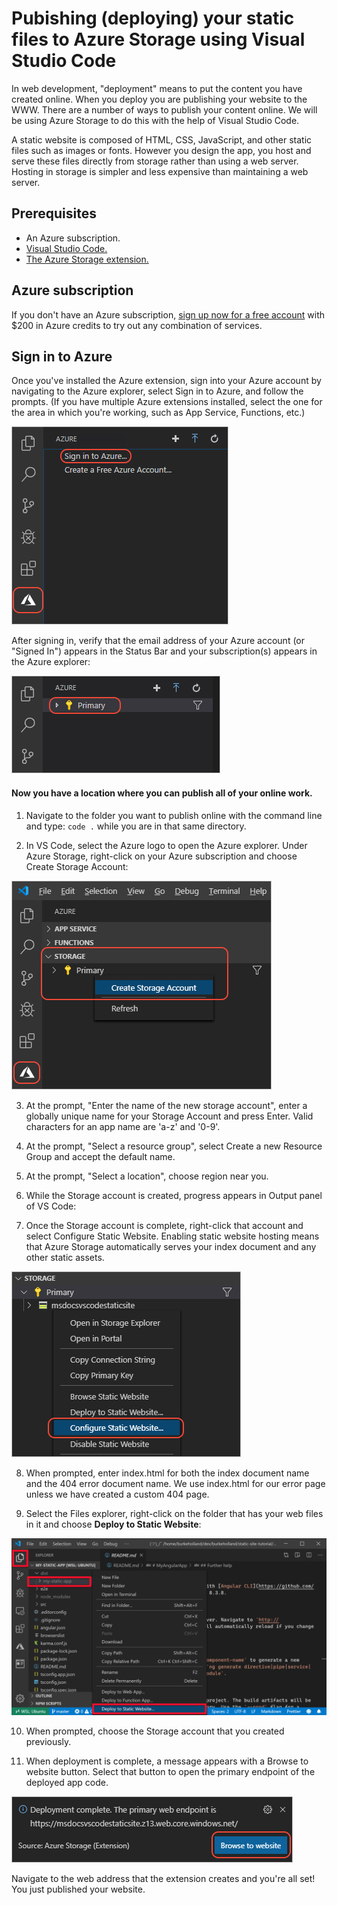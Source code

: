 # Pubishing (deploying) your static files to Azure Storage using Visual Studio Code

In web development, "deployment" means to put the content you have created online. When you deploy you are publishing your website to the WWW. There are a number of ways to publish your content online. We will be using Azure Storage to do this with the help of Visual Studio Code.

A static website is composed of HTML, CSS, JavaScript, and other static files such as images or fonts. However you design the app, you host and serve these files directly from storage rather than using a web server. Hosting in storage is simpler and less expensive than maintaining a web server.

## Prerequisites

* An Azure subscription.
* [Visual Studio Code.](https://code.visualstudio.com/)
* [The Azure Storage extension.](https://marketplace.visualstudio.com/items?itemName=ms-azuretools.vscode-azurestorage)


## Azure subscription
If you don't have an Azure subscription, [sign up now for a free account](https://azure.microsoft.com/en-us/free/) with $200 in Azure credits to try out any combination of services.

## Sign in to Azure
Once you've installed the Azure extension, sign into your Azure account by navigating to the Azure explorer, select Sign in to Azure, and follow the prompts. (If you have multiple Azure extensions installed, select the one for the area in which you're working, such as App Service, Functions, etc.)

![Azure Sign-In](./images/azure-sign-in.png)

After signing in, verify that the email address of your Azure account (or "Signed In") appears in the Status Bar and your subscription(s) appears in the Azure explorer:

![Azure Sign-In 2](./images/azure-subscription-view.png)

#### Now you have a location where you can publish all of your online work.

1. Navigate to the folder you want to publish online with the command line and type:
`code .` while you are in that same directory.

2. In VS Code, select the Azure logo to open the Azure explorer. Under Azure Storage, right-click on your Azure subscription and choose Create Storage Account:

![Create Storage Account Image](./images/create-storage-account.png)

3. At the prompt, "Enter the name of the new storage account", enter a globally unique name for your Storage Account and press Enter. Valid characters for an app name are 'a-z' and '0-9'.

4. At the prompt, "Select a resource group", select Create a new Resource Group and accept the default name.

5. At the prompt, "Select a location", choose region near you.

6. While the Storage account is created, progress appears in Output panel of VS Code:

7. Once the Storage account is complete, right-click that account and select Configure Static Website. Enabling static website hosting means that Azure Storage automatically serves your index document and any other static assets.

![configure static page](./images/configure-static-website.png)

8. When prompted, enter index.html for both the index document name and the 404 error document name. We use index.html for our error page unless we have created a custom 404 page.

9. Select the Files explorer, right-click on the folder that has your web files in it and choose **Deploy to Static Website**:

![Deploy Static Image](./images/deploy-build-angular.png)

10. When prompted, choose the Storage account that you created previously.

11. When deployment is complete, a message appears with a Browse to website button. Select that button to open the primary endpoint of the deployed app code.

![Endpoint Image](./images/deployment-complete.png)

Navigate to the web address that the extension creates and you're all set! You just published your website.

